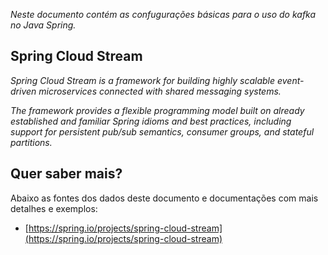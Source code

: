 *Neste documento contém as confugurações básicas para o uso do kafka no Java Spring.*

## Spring Cloud Stream

*Spring Cloud Stream is a framework for building highly scalable event-driven microservices connected with shared messaging systems.*

*The framework provides a flexible programming model built on already established and familiar Spring idioms and best practices, including support for persistent pub/sub semantics, consumer groups, and stateful partitions.*


## Quer saber mais?

Abaixo as fontes dos dados deste documento e documentações com mais detalhes e exemplos:

- [https://spring.io/projects/spring-cloud-stream](https://spring.io/projects/spring-cloud-stream)
